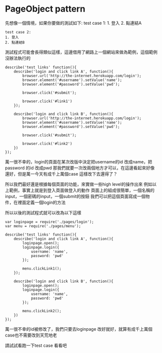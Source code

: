 # PageObject pattern
先想像一個情境，如果你要做的測試如下:
    test case 1:
    1. 登入
    2. 點連結A

    test case 2:
    1. 登入
    2. 點連結B

測試程式可能會長得類似這樣，這邊借用了網路上一個網站來做為範例，這個範例沒辦法執行的
```
describe('test links' function(){
    describe('login and click link A', function(){
        browser.url('http://the-internet.herokuapp.com/login');
        browser.element('#username').setValue('name');
        browser.element('#password').setValue('pwd');

        browser.click('#submit');

        browser.click('#link1')
    });

    describe('login and click link B', function(){
        browser.url('http://the-internet.herokuapp.com/login');
        browser.element('#username').setValue('name');
        browser.element('#password').setValue('pwd');

        browser.click('#submit');

        browser.click('#link2')
    })
});
```

萬一很不幸的，login的頁面在某次改版中決定把username的id 改成name，把password 的id 改成pwd
那我們就要一次改兩個地方才可以，在這邊看起來好像還好，但是萬一今天有成千上萬個case 這樣改下去還得了？

所以我們最好還是根據每個頁面的功能，來實做一些high level的操作出來
例如以上範例，事實上就是到登入頁面做登入的動作
頁面上的組成很簡單，一個名稱的input，一個密碼的input，一個submit的按鈕
我們可以把這個頁面寫成一個物件，在裡面定義一個login的方法

所以以後的測試程式就可以改為以下這樣
```
var loginpage = require('./pages/login');
var menu = require('./pages/menu');

describe('test links' function(){
    describe('login and click link A', function(){
        loginpage.open();
        loginpage.login({
            username: 'name',
            password: 'pwd'
        });

        menu.clickLink1();
    });

    describe('login and click link B', function(){
        loginpage.open();
        loginpage.login({
            username: 'name',
            password: 'pwd'
        });

        menu.clickLink2();
    })
});
```
萬一很不幸的id被修改了，我們只要去loginpage 改好就好，就算有成千上萬個 case也不需要改到天荒地老

請試試看跑一下test case 看看吧

